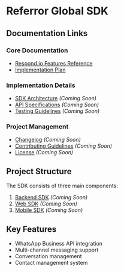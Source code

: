 # Referror Global SDK

## Documentation Links

### Core Documentation
- [Respond.io Features Reference](respond_io_features.md)
- [Implementation Plan](sdk_implementation_plan.md)

### Implementation Details
- [SDK Architecture](#) *(Coming Soon)*
- [API Specifications](#) *(Coming Soon)*
- [Testing Guidelines](#) *(Coming Soon)*

### Project Management
- [Changelog](CHANGELOG.md) *(Coming Soon)*
- [Contributing Guidelines](CONTRIBUTING.md) *(Coming Soon)*
- [License](LICENSE) *(Coming Soon)*

## Project Structure

The SDK consists of three main components:
1. [Backend SDK](#) *(Coming Soon)*
2. [Web SDK](#) *(Coming Soon)*
3. [Mobile SDK](#) *(Coming Soon)*

## Key Features
- WhatsApp Business API integration
- Multi-channel messaging support
- Conversation management
- Contact management system